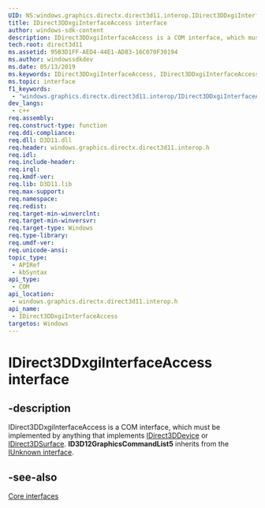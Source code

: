 ```yaml
---
UID: NS:windows.graphics.directx.direct3d11.interop.IDirect3DDxgiInterfaceAccess
title: IDirect3DDxgiInterfaceAccess interface
author: windows-sdk-content
description: IDirect3DDxgiInterfaceAccess is a COM interface, which must be implemented by anything that implements IDirect3DDevice or IDirect3DSurface.
tech.root: direct3d11
ms.assetid: 95B3D1FF-AED4-44E1-AD83-16C070F30194
ms.author: windowssdkdev
ms.date: 05/13/2019
ms.keywords: IDirect3DDxgiInterfaceAccess, IDirect3DDxgiInterfaceAccess interface, IDirect3DDxgiInterfaceAccess interface,described, windows.graphics.directx.direct3d11.interop.idirect3ddxgiInterfaceaccess, windows/IDirect3DDxgiInterfaceAccess
ms.topic: interface
f1_keywords: 
 - "windows.graphics.directx.direct3d11.interop/IDirect3DDxgiInterfaceAccess"
dev_langs:
 - c++
req.assembly: 
req.construct-type: function
req.ddi-compliance: 
req.dll: D3D11.dll
req.header: windows.graphics.directx.direct3d11.interop.h
req.idl: 
req.include-header: 
req.irql: 
req.kmdf-ver: 
req.lib: D3D11.lib
req.max-support: 
req.namespace: 
req.redist: 
req.target-min-winverclnt: 
req.target-min-winversvr: 
req.target-type: Windows
req.type-library: 
req.umdf-ver: 
req.unicode-ansi: 
topic_type:
 - APIRef
 - kbSyntax
api_type:
 - COM
api_location:
 - windows.graphics.directx.direct3d11.interop.h
api_name:
 - IDirect3DDxgiInterfaceAccess
targetos: Windows
---
```


# IDirect3DDxgiInterfaceAccess interface

## -description

IDirect3DDxgiInterfaceAccess is a COM interface, which must be implemented by anything that implements [IDirect3DDevice](/uwp/api/windows.graphics.directx.direct3d11.idirect3ddevice) or [IDirect3DSurface](/uwp/api/windows.graphics.directx.direct3d11.idirect3dsurface). **ID3D12GraphicsCommandList5** inherits from the [IUnknown interface](/windows/desktop/api/unknwn/nn-unknwn-iunknown).

## -see-also

[Core interfaces](/windows/desktop/direct3d12/direct3d-12-interfaces)
